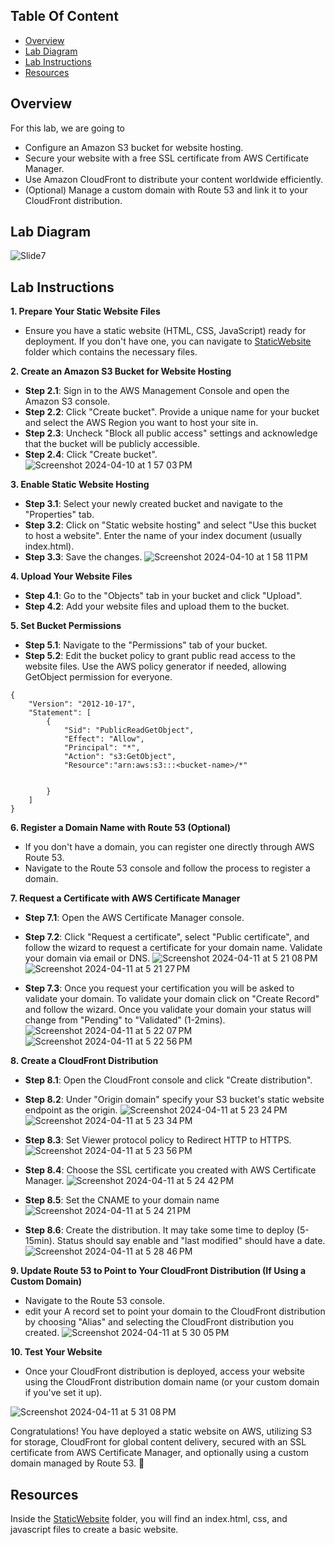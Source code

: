 ## Table Of Content
 - [Overview](#Overview)
 - [Lab Diagram](#Lab-Diagram)
 - [Lab Instructions](#Lab-Instructions)
 - [Resources](#Resources)

## Overview
For this lab, we are going to 
- Configure an Amazon S3 bucket for website hosting.
- Secure your website with a free SSL certificate from AWS Certificate Manager.
- Use Amazon CloudFront to distribute your content worldwide efficiently.
- (Optional) Manage a custom domain with Route 53 and link it to your CloudFront distribution.


## Lab Diagram
![Slide7](https://github.com/johnlopez719/S3staticwebsiteDemo/assets/30753364/de9818e1-b5fb-4944-afa1-17b0e8a79697)



## Lab Instructions
**1. Prepare Your Static Website Files**

- Ensure you have a static website (HTML, CSS, JavaScript) ready for deployment. If you don't have one, you can navigate to [StaticWebsite](https://github.com/johnlopez719/S3staticwebsiteDemo/tree/main/StaticWebsite) folder which contains the necessary files.

**2. Create an Amazon S3 Bucket for Website Hosting**

- **Step 2.1**: Sign in to the AWS Management Console and open the Amazon S3 console.
- **Step 2.2**: Click "Create bucket". Provide a unique name for your bucket and select the AWS Region you want to host your site in.
- **Step 2.3**: Uncheck "Block all public access" settings and acknowledge that the bucket will be publicly accessible.
- **Step 2.4**: Click "Create bucket".
![Screenshot 2024-04-10 at 1 57 03 PM](https://github.com/johnlopez719/S3staticwebsiteDemo/assets/30753364/9111f758-1d6b-48e2-a7e5-9f469306c917)


**3. Enable Static Website Hosting**

- **Step 3.1**: Select your newly created bucket and navigate to the "Properties" tab.
- **Step 3.2**: Click on "Static website hosting" and select "Use this bucket to host a website". Enter the name of your index document (usually index.html).
- **Step 3.3**: Save the changes.
![Screenshot 2024-04-10 at 1 58 11 PM](https://github.com/johnlopez719/S3staticwebsiteDemo/assets/30753364/51fb476f-b9d9-472d-b2a6-7461336abcd5)

**4. Upload Your Website Files**

- **Step 4.1**: Go to the "Objects" tab in your bucket and click "Upload".
- **Step 4.2**: Add your website files and upload them to the bucket.

**5. Set Bucket Permissions**

- **Step 5.1**: Navigate to the "Permissions" tab of your bucket.
- **Step 5.2**: Edit the bucket policy to grant public read access to the website files. Use the AWS policy generator if needed, allowing GetObject permission for everyone.
```
{
    "Version": "2012-10-17",
    "Statement": [
        {
            "Sid": "PublicReadGetObject",
            "Effect": "Allow",
            "Principal": "*",
            "Action": "s3:GetObject",
            "Resource":"arn:aws:s3:::<bucket-name>/*"
            
            
        }
    ]
}
```
**6. Register a Domain Name with Route 53 (Optional)**

- If you don't have a domain, you can register one directly through AWS Route 53.
- Navigate to the Route 53 console and follow the process to register a domain.

**7. Request a Certificate with AWS Certificate Manager**

- **Step 7.1**: Open the AWS Certificate Manager console.
- **Step 7.2**: Click "Request a certificate", select "Public certificate", and follow the wizard to request a certificate for your domain name. Validate your domain via email or DNS.
    ![Screenshot 2024-04-11 at 5 21 08 PM](https://github.com/johnlopez719/S3staticwebsiteDemo/assets/30753364/482edd98-5edf-49f5-ad06-3d94e314b0bd)
  ![Screenshot 2024-04-11 at 5 21 27 PM](https://github.com/johnlopez719/S3staticwebsiteDemo/assets/30753364/30fdcfc5-17f3-4e95-b584-fa71a4ba641c)


- **Step 7.3**: Once you request your certification you will be asked to validate your domain. To validate your domain click on "Create Record" and follow the wizard. Once you validate your domain your status will change from "Pending" to "Validated" (1-2mins).
![Screenshot 2024-04-11 at 5 22 07 PM](https://github.com/johnlopez719/S3staticwebsiteDemo/assets/30753364/85df4766-be4a-4ee8-bf2c-128fc8360996)
![Screenshot 2024-04-11 at 5 22 56 PM](https://github.com/johnlopez719/S3staticwebsiteDemo/assets/30753364/3c4edaf8-0d67-4ea4-9b44-4a71d1eec968)



**8. Create a CloudFront Distribution**

- **Step 8.1**: Open the CloudFront console and click "Create distribution".
- **Step 8.2**: Under "Origin domain" specify your S3 bucket's static website endpoint as the origin.
  ![Screenshot 2024-04-11 at 5 23 24 PM](https://github.com/johnlopez719/S3staticwebsiteDemo/assets/30753364/7f569f13-550f-4658-a88b-9eb3a411c98e)
![Screenshot 2024-04-11 at 5 23 34 PM](https://github.com/johnlopez719/S3staticwebsiteDemo/assets/30753364/0f2bf42a-cbec-42b0-af6a-a20d2baed854)

- **Step 8.3**: Set Viewer protocol policy to Redirect HTTP to HTTPS.
  ![Screenshot 2024-04-11 at 5 23 56 PM](https://github.com/johnlopez719/S3staticwebsiteDemo/assets/30753364/43f97c91-d190-4afa-89f3-919afce0fda4)
- **Step 8.4**: Choose the SSL certificate you created with AWS Certificate Manager.
  ![Screenshot 2024-04-11 at 5 24 42 PM](https://github.com/johnlopez719/S3staticwebsiteDemo/assets/30753364/0ae0eb22-a0f0-4cce-941a-223098e87b4c)
- **Step 8.5**: Set the CNAME to your domain name
![Screenshot 2024-04-11 at 5 24 21 PM](https://github.com/johnlopez719/S3staticwebsiteDemo/assets/30753364/eed622fe-999a-4bb4-a464-b7a817b0865d)

- **Step 8.6**: Create the distribution. It may take some time to deploy (5-15min). Status should say enable and "last modified" should have a date.
![Screenshot 2024-04-11 at 5 28 46 PM](https://github.com/johnlopez719/S3staticwebsiteDemo/assets/30753364/126064a1-3ff8-4962-b3e4-7d2933614ba8)


**9. Update Route 53 to Point to Your CloudFront Distribution (If Using a Custom Domain)**

- Navigate to the Route 53 console.
- edit your A record set to point your domain to the CloudFront distribution by choosing "Alias" and selecting the CloudFront distribution you created.
  ![Screenshot 2024-04-11 at 5 30 05 PM](https://github.com/johnlopez719/S3staticwebsiteDemo/assets/30753364/e70bb617-2deb-4956-8311-8e36e438ebe7)


**10. Test Your Website**

- Once your CloudFront distribution is deployed, access your website using the CloudFront distribution domain name (or your custom domain if you've set it up).

![Screenshot 2024-04-11 at 5 31 08 PM](https://github.com/johnlopez719/S3staticwebsiteDemo/assets/30753364/fcf58868-970e-444d-aaa7-c43158d284f4)

Congratulations! You have deployed a static website on AWS, utilizing S3 for storage, CloudFront for global content delivery, secured with an SSL certificate from AWS Certificate Manager, and optionally using a custom domain managed by Route 53. 🥳

## Resources
Inside the [StaticWebsite](https://github.com/johnlopez719/S3staticwebsiteDemo/tree/main/StaticWebsite) folder, you will find an index.html, css, and javascript files to create a basic website.
